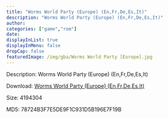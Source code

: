 ```yaml
---
title: "Worms World Party (Europe) (En,Fr,De,Es,It)"
description: "Worms World Party (Europe) (En,Fr,De,Es,It)"
author: 
categories: ["game","rom"]
date: 
displayInList: true
displayInMenu: false
dropCap: false
featuredImage: /img/gba/Worms World Party [Europe].jpg
---
```


Description: Worms World Party (Europe) (En,Fr,De,Es,It)

Download: <a style="text-decoration:underline;" href="https://mega.nz/#!aTIGCC7T!np9KqYiZzF5WZQf1MvWEuv5JH5MyUDqCLffUE1eoazE" target = "_blank" rel = "nofollow" > Worms World Party (Europe) (En,Fr,De,Es,It)</a>

Size: 4194304

MD5: 78724B3F7E5DE9F1C931D5B196E7F19B

